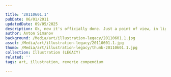 ```yaml
---

title: '20110601.1'
pubDate: 06/01/2011
updatedDate: 09/05/2025
description: Ok, now it's officially done. Just a point of view, in light of of the "wonderful" G20 summit. All vector, texture is Photoshop.
author: Anton Simanov
background: /Media/art/illustration-legacy/20110601.1.jpg
asset: /Media/art/illustration-legacy/20110601.1.jpg
thumb: /Media/art/illustration-legacy/thumb-20110601.1.jpg
collection: Illustration (LEGACY)
related: ''
tags: art, illustration, reverie compendium

---
```



